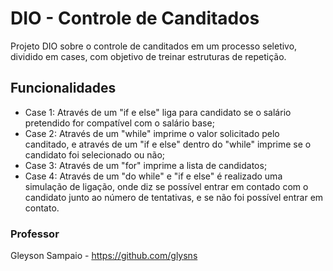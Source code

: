 # DIO - Controle de Canditados
Projeto DIO sobre o controle de canditados em um processo seletivo, dividido em cases, com objetivo de treinar estruturas de repetição.

## Funcionalidades
- Case 1: Através de um "if e else" liga para candidato se o salário pretendido for compatível com o salário base;
- Case 2: Através de um "while" imprime o valor solicitado pelo canditado, e através de um "if e else" dentro do "while" imprime se o candidato foi selecionado ou não;
- Case 3: Através de um "for" imprime a lista de candidatos;
- Case 4: Através de um "do while" e "if e else" é realizado uma simulação de ligação, onde diz se possível entrar em contado com o candidato junto ao número de tentativas, e se não foi possível entrar em contato.

### Professor
Gleyson Sampaio - https://github.com/glysns
